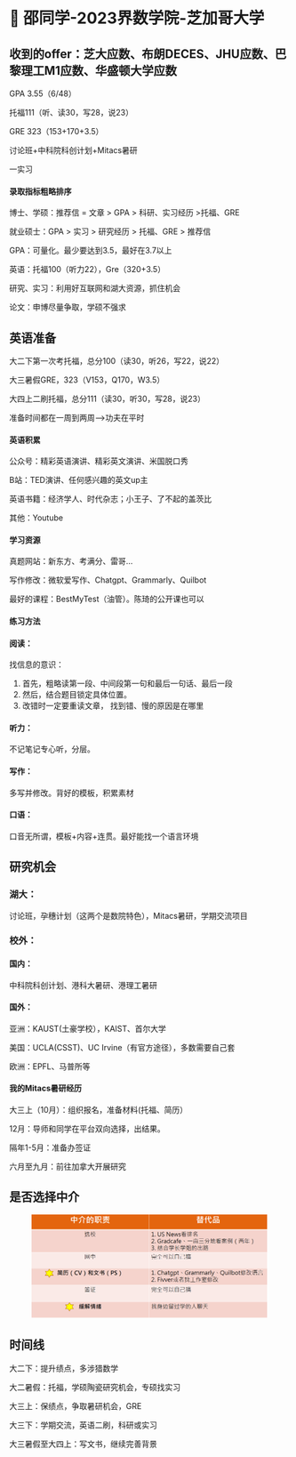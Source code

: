 # 🤎 邵同学-2023界数学院-芝加哥大学

## 收到的offer：芝大应数、布朗DECES、JHU应数、巴黎理工M1应数、华盛顿大学应数

GPA 3.55（6/48）

托福111（听、读30，写28，说23）

GRE 323（153+170+3.5）

讨论班+中科院科创计划+Mitacs暑研

一实习

#### 录取指标粗略排序

博士、学硕：推荐信 = 文章 > GPA > 科研、实习经历 >托福、GRE

就业硕士：GPA > 实习 > 研究经历 > 托福、GRE > 推荐信

GPA：可量化。最少要达到3.5，最好在3.7以上

英语：托福100（听力22），Gre（320+3.5）

研究、实习：利用好互联网和湖大资源，抓住机会

论文：申博尽量争取，学硕不强求

## 英语准备

大二下第一次考托福，总分100（读30，听26，写22，说22）

大三暑假GRE，323（V153，Q170，W3.5）

大四上二刷托福，总分111（读30，听30，写28，说23）

准备时间都在一周到两周——>功夫在平时

#### 英语积累

公众号：精彩英语演讲、精彩英文演讲、米国脱口秀

B站：TED演讲、任何感兴趣的英文up主

英语书籍：经济学人、时代杂志；小王子、了不起的盖茨比

其他：Youtube

#### 学习资源

真题网站：新东方、考满分、雷哥…

写作修改：微软爱写作、Chatgpt、Grammarly、Quilbot

最好的课程：BestMyTest（油管）。陈琦的公开课也可以

#### 练习方法

#### 阅读：

找信息的意识：

1. 首先，粗略读第一段、中间段第一句和最后一句话、最后一段
2. 然后，结合题目锁定具体位置。
3. 改错时一定要重读文章， 找到错、慢的原因是在哪里

#### 听力：

不记笔记专心听，分层。

#### 写作：

多写并修改。背好的模板，积累素材

#### 口语：

口音无所谓，模板+内容+连贯。最好能找一个语言环境



## 研究机会

### 湖大：

讨论班，孕穗计划（这两个是数院特色），Mitacs暑研，学期交流项目

### 校外：&#x20;

#### 国内：

中科院科创计划、港科大暑研、港理工暑研

#### 国外：

亚洲：KAUST(土豪学校），KAIST、首尔大学

美国：UCLA(CSST)、UC Irvine（有官方途径），多数需要自己套

欧洲：EPFL、马普所等

#### 我的Mitacs暑研经历

&#x20;大三上（10月）：组织报名，准备材料(托福、简历）

12月：导师和同学在平台双向选择，出结果。

隔年1-5月：准备办签证

六月至九月：前往加拿大开展研究

## 是否选择中介

<figure><img src="../.gitbook/assets/微信截图_20230416230624.png" alt=""><figcaption></figcaption></figure>

## 时间线

大二下：提升绩点，多涉猎数学

大二暑假：托福，学硕陶瓷研究机会，专硕找实习

大三上：保绩点，争取暑研机会，GRE

大三下：学期交流，英语二刷，科研或实习

大三暑假至大四上：写文书，继续完善背景
